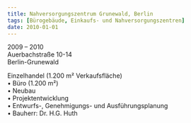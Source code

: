 ```yaml
---
title: Nahversorgungszentrum Grunewald, Berlin
tags: [Bürogebäude, Einkaufs- und Nahversorgungszentren]
date: 2010-01-01
---
```

2009 – 2010<br/>
Auerbachstraße 10-14<br/>
Berlin-Grunewald

Einzelhandel (1.200 m² Verkaufsfläche)<br/>
• Büro (1.200 m²)<br/>
• Neubau<br/>
• Projektentwicklung<br/>
• Entwurfs-, Genehmigungs- und Ausführungsplanung<br/>
• Bauherr: Dr. H.G. Huth<br/>
